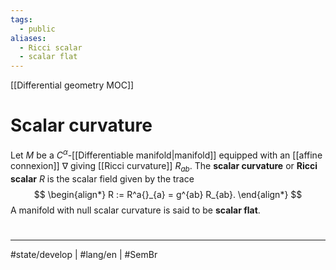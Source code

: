 ```yaml
---
tags:
  - public
aliases:
  - Ricci scalar
  - scalar flat
---
```

[[Differential geometry MOC]]
# Scalar curvature

Let $M$ be a $C^\alpha$-[[Differentiable manifold|manifold]] equipped with an [[affine connexion]] $\nabla$ giving [[Ricci curvature]] $R_{ab}$.
The **scalar curvature** or **Ricci scalar** $R$ is the scalar field given by the trace
$$
\begin{align*}
R := R^a{}_{a} = g^{ab} R_{ab}.
\end{align*}
$$
A manifold with null scalar curvature is said to be **scalar flat**.


#
---
#state/develop | #lang/en | #SemBr
